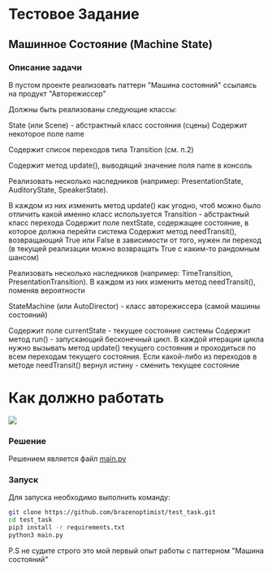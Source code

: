 # Тестовое Задание

## Машинное Состояние (Machine State)

### Описание задачи 

В пустом проекте реализовать паттерн "Машина состояний" ссылаясь на продукт "Авторежиссер"

Должны быть реализованы следующие классы:

State (или Scene) - абстрактный класс состояния (сцены)
Содержит некоторое поле name

Содержит список переходов типа Transition (см. п.2)

Содержит метод update(), выводящий значение поля name в консоль

Реализовать несколько наследников (например: PresentationState, AuditoryState, SpeakerState). 

В каждом из них изменить метод update() как угодно, чтоб можно было отличить какой именно класс используется
Transition - абстрактный класс перехода
Содержит поле nextState, содержащее состояние, в которое должна перейти система
Содержит метод needTransit(), возвращающий True или False в зависимости от того, нужен ли переход (в текущей реализации можно возвращать True с каким-то рандомным шансом) 

Реализовать несколько наследников (например: TimeTransition, PresentationTransition). В каждом из них изменить метод needTransit(), поменяв вероятности

StateMachine (или AutoDirector) - класс авторежиссера (самой машины состояний)

Содержит поле currentState - текущее состояние системы
Содержит метод run() - запускающий бесконечный цикл. В каждой итерации цикла нужно вызывать метод update() текущего состояния и проходиться по всем переходам текущего состояния. Если какой-либо из переходов в методе needTransit() вернул истину - сменить текущее состояние

# Как должно работать

<!-- #вставить гиф -->
![](images/anime.gif)


### Решение 

Решением является файл [main.py](main.py)

### Запуск

Для запуска необходимо выполнить команду:

```bash
git clone https://github.com/brazenoptimist/test_task.git
cd test_task
pip3 install -r requirements.txt
python3 main.py
```

P.S не судите строго это мой первый опыт работы с паттерном "Машина состояний"